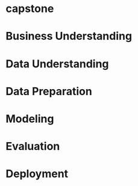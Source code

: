 # capstone
# Business Understanding
# Data Understanding
# Data Preparation
# Modeling
# Evaluation
# Deployment
